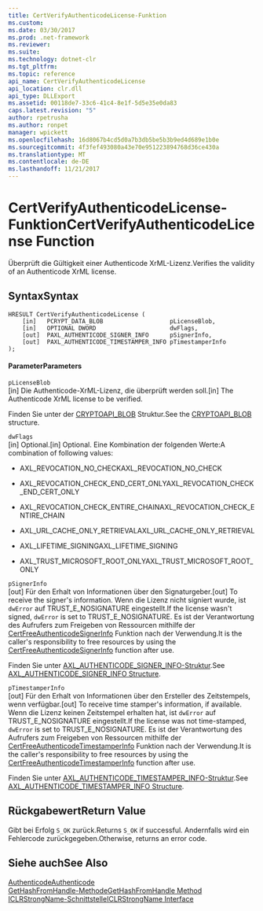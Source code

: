 ```yaml
---
title: CertVerifyAuthenticodeLicense-Funktion
ms.custom: 
ms.date: 03/30/2017
ms.prod: .net-framework
ms.reviewer: 
ms.suite: 
ms.technology: dotnet-clr
ms.tgt_pltfrm: 
ms.topic: reference
api_name: CertVerifyAuthenticodeLicense
api_location: clr.dll
api_type: DLLExport
ms.assetid: 00118de7-33c6-41c4-8e1f-5d5e35e0da83
caps.latest.revision: "5"
author: rpetrusha
ms.author: ronpet
manager: wpickett
ms.openlocfilehash: 16d8067b4cd5d0a7b3db5be5b3b9ed4d689e1b0e
ms.sourcegitcommit: 4f3fef493080a43e70e951223894768d36ce430a
ms.translationtype: MT
ms.contentlocale: de-DE
ms.lasthandoff: 11/21/2017
---
```

# <a name="certverifyauthenticodelicense-function"></a><span data-ttu-id="a852c-102">CertVerifyAuthenticodeLicense-Funktion</span><span class="sxs-lookup"><span data-stu-id="a852c-102">CertVerifyAuthenticodeLicense Function</span></span>
<span data-ttu-id="a852c-103">Überprüft die Gültigkeit einer Authenticode XrML-Lizenz.</span><span class="sxs-lookup"><span data-stu-id="a852c-103">Verifies the validity of an Authenticode XrML license.</span></span>  
  
## <a name="syntax"></a><span data-ttu-id="a852c-104">Syntax</span><span class="sxs-lookup"><span data-stu-id="a852c-104">Syntax</span></span>  
  
```  
HRESULT CertVerifyAuthenticodeLicense (  
    [in]   PCRYPT_DATA_BLOB                   pLicenseBlob,  
    [in]   OPTIONAL DWORD                     dwFlags,  
    [out]  PAXL_AUTHENTICODE_SIGNER_INFO      pSignerInfo,  
    [out]  PAXL_AUTHENTICODE_TIMESTAMPER_INFO pTimestamperInfo  
);  
```  
  
#### <a name="parameters"></a><span data-ttu-id="a852c-105">Parameter</span><span class="sxs-lookup"><span data-stu-id="a852c-105">Parameters</span></span>  
 `pLicenseBlob`  
 <span data-ttu-id="a852c-106">[in] Die Authenticode-XrML-Lizenz, die überprüft werden soll.</span><span class="sxs-lookup"><span data-stu-id="a852c-106">[in] The Authenticode XrML license to be verified.</span></span>  
  
 <span data-ttu-id="a852c-107">Finden Sie unter der [CRYPTOAPI_BLOB](http://msdn.microsoft.com/library/windows/desktop/aa380238.aspx) Struktur.</span><span class="sxs-lookup"><span data-stu-id="a852c-107">See the [CRYPTOAPI_BLOB](http://msdn.microsoft.com/library/windows/desktop/aa380238.aspx) structure.</span></span>  
  
 `dwFlags`  
 <span data-ttu-id="a852c-108">[in] Optional.</span><span class="sxs-lookup"><span data-stu-id="a852c-108">[in] Optional.</span></span> <span data-ttu-id="a852c-109">Eine Kombination der folgenden Werte:</span><span class="sxs-lookup"><span data-stu-id="a852c-109">A combination of following values:</span></span>  
  
-   <span data-ttu-id="a852c-110">AXL_REVOCATION_NO_CHECK</span><span class="sxs-lookup"><span data-stu-id="a852c-110">AXL_REVOCATION_NO_CHECK</span></span>  
  
-   <span data-ttu-id="a852c-111">AXL_REVOCATION_CHECK_END_CERT_ONLY</span><span class="sxs-lookup"><span data-stu-id="a852c-111">AXL_REVOCATION_CHECK_END_CERT_ONLY</span></span>  
  
-   <span data-ttu-id="a852c-112">AXL_REVOCATION_CHECK_ENTIRE_CHAIN</span><span class="sxs-lookup"><span data-stu-id="a852c-112">AXL_REVOCATION_CHECK_ENTIRE_CHAIN</span></span>  
  
-   <span data-ttu-id="a852c-113">AXL_URL_CACHE_ONLY_RETRIEVAL</span><span class="sxs-lookup"><span data-stu-id="a852c-113">AXL_URL_CACHE_ONLY_RETRIEVAL</span></span>  
  
-   <span data-ttu-id="a852c-114">AXL_LIFETIME_SIGNING</span><span class="sxs-lookup"><span data-stu-id="a852c-114">AXL_LIFETIME_SIGNING</span></span>  
  
-   <span data-ttu-id="a852c-115">AXL_TRUST_MICROSOFT_ROOT_ONLY</span><span class="sxs-lookup"><span data-stu-id="a852c-115">AXL_TRUST_MICROSOFT_ROOT_ONLY</span></span>  
  
 `pSignerInfo`  
 <span data-ttu-id="a852c-116">[out] Für den Erhalt von Informationen über den Signaturgeber.</span><span class="sxs-lookup"><span data-stu-id="a852c-116">[out] To receive the signer's information.</span></span> <span data-ttu-id="a852c-117">Wenn die Lizenz nicht signiert wurde, ist `dwError` auf TRUST_E_NOSIGNATURE eingestellt.</span><span class="sxs-lookup"><span data-stu-id="a852c-117">If the license wasn't signed, `dwError` is set to TRUST_E_NOSIGNATURE.</span></span> <span data-ttu-id="a852c-118">Es ist der Verantwortung des Aufrufers zum Freigeben von Ressourcen mithilfe der [CertFreeAuthenticodeSignerInfo](../../../../docs/framework/unmanaged-api/authenticode/certfreeauthenticodesignerinfo-function.md) Funktion nach der Verwendung.</span><span class="sxs-lookup"><span data-stu-id="a852c-118">It is the caller's responsibility to free resources by using the [CertFreeAuthenticodeSignerInfo](../../../../docs/framework/unmanaged-api/authenticode/certfreeauthenticodesignerinfo-function.md) function after use.</span></span>  
  
 <span data-ttu-id="a852c-119">Finden Sie unter [AXL_AUTHENTICODE_SIGNER_INFO-Struktur](../../../../docs/framework/unmanaged-api/authenticode/axl-authenticode-signer-info-structure.md).</span><span class="sxs-lookup"><span data-stu-id="a852c-119">See [AXL_AUTHENTICODE_SIGNER_INFO Structure](../../../../docs/framework/unmanaged-api/authenticode/axl-authenticode-signer-info-structure.md).</span></span>  
  
 `pTimestamperInfo`  
 <span data-ttu-id="a852c-120">[out] Für den Erhalt von Informationen über den Ersteller des Zeitstempels, wenn verfügbar.</span><span class="sxs-lookup"><span data-stu-id="a852c-120">[out] To receive time stamper's information, if available.</span></span> <span data-ttu-id="a852c-121">Wenn die Lizenz keinen Zeitstempel erhalten hat, ist `dwError` auf TRUST_E_NOSIGNATURE eingestellt.</span><span class="sxs-lookup"><span data-stu-id="a852c-121">If the license was not time-stamped, `dwError` is set to TRUST_E_NOSIGNATURE.</span></span> <span data-ttu-id="a852c-122">Es ist der Verantwortung des Aufrufers zum Freigeben von Ressourcen mithilfe der [CertFreeAuthenticodeTimestamperInfo](../../../../docs/framework/unmanaged-api/authenticode/certfreeauthenticodetimestamperinfo-function.md) Funktion nach der Verwendung.</span><span class="sxs-lookup"><span data-stu-id="a852c-122">It is the caller's responsibility to free resources by using the [CertFreeAuthenticodeTimestamperInfo](../../../../docs/framework/unmanaged-api/authenticode/certfreeauthenticodetimestamperinfo-function.md) function after use.</span></span>  
  
 <span data-ttu-id="a852c-123">Finden Sie unter [AXL_AUTHENTICODE_TIMESTAMPER_INFO-Struktur](../../../../docs/framework/unmanaged-api/authenticode/axl-authenticode-timestamper-info-structure.md).</span><span class="sxs-lookup"><span data-stu-id="a852c-123">See [AXL_AUTHENTICODE_TIMESTAMPER_INFO Structure](../../../../docs/framework/unmanaged-api/authenticode/axl-authenticode-timestamper-info-structure.md).</span></span>  
  
## <a name="return-value"></a><span data-ttu-id="a852c-124">Rückgabewert</span><span class="sxs-lookup"><span data-stu-id="a852c-124">Return Value</span></span>  
 <span data-ttu-id="a852c-125">Gibt bei Erfolg `S_OK` zurück.</span><span class="sxs-lookup"><span data-stu-id="a852c-125">Returns `S_OK` if successful.</span></span> <span data-ttu-id="a852c-126">Andernfalls wird ein Fehlercode zurückgegeben.</span><span class="sxs-lookup"><span data-stu-id="a852c-126">Otherwise, returns an error code.</span></span>  
  
## <a name="see-also"></a><span data-ttu-id="a852c-127">Siehe auch</span><span class="sxs-lookup"><span data-stu-id="a852c-127">See Also</span></span>  
 [<span data-ttu-id="a852c-128">Authenticode</span><span class="sxs-lookup"><span data-stu-id="a852c-128">Authenticode</span></span>](../../../../docs/framework/unmanaged-api/authenticode/index.md)  
 [<span data-ttu-id="a852c-129">GetHashFromHandle-Methode</span><span class="sxs-lookup"><span data-stu-id="a852c-129">GetHashFromHandle Method</span></span>](../../../../docs/framework/unmanaged-api/hosting/iclrstrongname-gethashfromhandle-method.md)  
 [<span data-ttu-id="a852c-130">ICLRStrongName-Schnittstelle</span><span class="sxs-lookup"><span data-stu-id="a852c-130">ICLRStrongName Interface</span></span>](../../../../docs/framework/unmanaged-api/hosting/iclrstrongname-interface.md)
